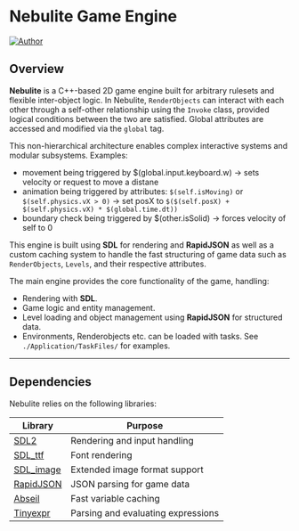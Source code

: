 # Nebulite Game Engine
[![Author](https://img.shields.io/badge/Author-lbastigk-blue)](https://github.com/lbastigk)

## Overview

**Nebulite** is a C++-based 2D game engine built for arbitrary rulesets and flexible inter-object logic.
In Nebulite, `RenderObjects` can interact with each other through a self-other relationship using the `Invoke` class, 
provided logical conditions between the two are satisfied. Global attributes are accessed and modified via the `global` tag.

This non-hierarchical architecture enables complex interactive systems and modular subsystems. Examples:
- movement being triggered by $(global.input.keyboard.w) -> sets velocity or request to move a distane
- animation being triggered by attributes: `$(self.isMoving)` or `$(self.physics.vX > 0)` -> set posX to `$($(self.posX) + $(self.physics.vX) * $(global.time.dt))`
- boundary check being triggered by $(other.isSolid) -> forces velocity of self to 0

This engine is built using **SDL** for rendering and **RapidJSON** as well as a custom caching system to handle the fast structuring of game data such as `RenderObjects`, `Levels`, and their respective attributes.

The main engine provides the core functionality of the game, handling:

- Rendering with **SDL**.
- Game logic and entity management.
- Level loading and object management using **RapidJSON** for structured data.
- Environments, Renderobjects etc. can be loaded with tasks. See `./Application/TaskFiles/` for examples.

---


## Dependencies

Nebulite relies on the following libraries:

| Library                                               | Purpose                                      |
|-------------------------------------------------------|----------------------------------------------|
| [SDL2](https://www.libsdl.org/)                       | Rendering and input handling                 |
| [SDL_ttf](https://github.com/libsdl-org/SDL_ttf)      | Font rendering                               |
| [SDL_image](https://github.com/libsdl-org/SDL_image)  | Extended image format support                |
| [RapidJSON](https://github.com/Tencent/rapidjson)     | JSON parsing for game data                   |
| [Abseil](https://abseil.io/)                          | Fast variable caching                        |
| [Tinyexpr](https://github.com/codeplea/tinyexpr)      | Parsing and evaluating expressions           |


